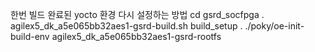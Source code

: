 한번 빌드 완료된 yocto 환경 다시 설정하는 방법
cd gsrd_socfpga 
. agilex5_dk_a5e065bb32aes1-gsrd-build.sh build_setup
. ./poky/oe-init-build-env agilex5_dk_a5e065bb32aes1-gsrd-rootfs
